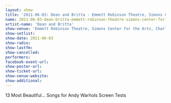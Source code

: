 ```yaml
---
layout: show
title: '2011-06-03: Dean and Britta - Emmett Robinson Theatre, Simons Center for the Arts, Charleston, SC, USA'
name: 2011-06-03-dean-britta-emmett-robinson-theatre-simons-center-for-the-arts-charleston-sc-usa
artist-name: 'Dean and Britta'
show-venue: 'Emmett Robinson Theatre, Simons Center for the Arts, Charleston, SC, USA'
show-setlist: 
show-date: 2011-06-03
show-radio: 
show-lastfm: 
show-cancelled: 
performers: 
facebook-event-url: 
show-poster-url: 
show-ticket-url: 
show-venue-website: 
show-additional: 
---
```


13 Most Beautiful... Songs for Andy Warhols Screen Tests